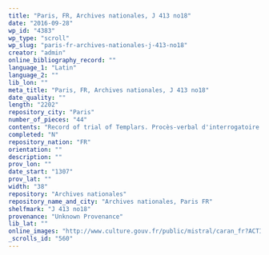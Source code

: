 ```yaml
---
title: "Paris, FR, Archives nationales, J 413 no18"
date: "2016-09-28"
wp_id: "4383"
wp_type: "scroll"
wp_slug: "paris-fr-archives-nationales-j-413-no18"
creator: "admin"
online_bibliography_record: ""
language_1: "Latin"
language_2: ""
lib_lon: ""
meta_title: "Paris, FR, Archives nationales, J 413 no18"
date_quality: ""
length: "2202"
repository_city: "Paris"
number_of_pieces: "44"
contents: "Record of trial of Templars. Procès-verbal d'interrogatoire des templiers à Paris du 19 octobre au 24 novembre 1307. Longer version in the Vatican."
completed: "N"
repository_nation: "FR"
orientation: ""
description: ""
prov_lon: ""
date_start: "1307"
prov_lat: ""
width: "38"
repository: "Archives nationales"
repository_name_and_city: "Archives nationales, Paris FR"
shelfmark: "J 413 no18"
provenance: "Unknown Provenance"
lib_lat: ""
online_images: "http://www.culture.gouv.fr/public/mistral/caran_fr?ACTION=RETROUVER&FIELD_9=NOMDOS&VALUE_9=templiers&NUMBER=1&GRP=0&REQ=%28%28templiers%29%20%3aNOMDOS%20%29&USRNAME=nobody&USRPWD=4%24%2534P&SPEC=9&SYN=1&IMLY=&MAX1=1&MAX2=1&MAX3=100&DOM=All"
_scrolls_id: "560"
---
```




